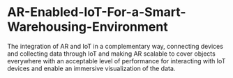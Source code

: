 # AR-Enabled-IoT-For-a-Smart-Warehousing-Environment
The integration of AR and IoT in a complementary way, connecting devices and collecting data through IoT and making AR scalable to cover objects everywhere with an acceptable level of performance for interacting with IoT devices and enable an immersive visualization of the data.
